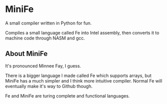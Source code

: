 # MiniFe
A small compiler written in Python for fun.

Compiles a small language called Fe into Intel assembly, then converts it to machine code through NASM and gcc.

## About MiniFe
It's pronounced Minnee Fay, I guess.

There is a bigger language I made called Fe which supports arrays, but MiniFe has a much simpler and I think more intuitive compiler. Normal Fe will eventually make it's way to Github though.

Fe and MiniFe are turing complete and functional languages.
